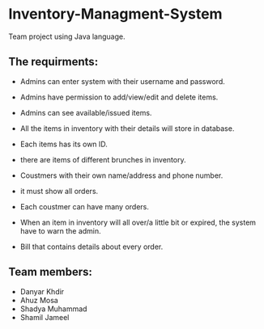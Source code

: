# Inventory-Managment-System
Team project using Java language.
## **The requirments:**

- Admins can enter system with their username and password.

- Admins have permission to add/view/edit and delete items.
- Admins can see available/issued items.
- All the items in inventory with their details will store in database.
- Each items has its own ID.
- there are items of different brunches in inventory.
- Coustmers with their own name/address and phone number.
- it must show all orders.
- Each coustmer can have many orders.
- When an item in inventory will all over/a little bit or expired, the system have to warn the admin.
- Bill that contains details about every order.

## Team members:
- Danyar Khdir 
- Ahuz Mosa
- Shadya Muhammad 
- Shamil Jameel
